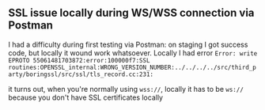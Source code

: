 ## SSL issue locally during WS/WSS connection via Postman

I had a difficulty during first testing via Postman: on staging I got success code, but locally it wound work whatsoever. Locally I had error `Error: write EPROTO 55061481703872:error:100000f7:SSL routines:OPENSSL_internal:WRONG_VERSION_NUMBER:../../../../src/third_party/boringssl/src/ssl/tls_record.cc:231:
`

it turns out, when you're normally using `wss://`, locally it has to be `ws://` because you don't have SSL certificates locally
